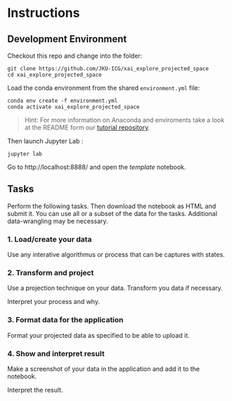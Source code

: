 
# Instructions

## Development Environment

Checkout this repo and change into the folder:
```
git clone https://github.com/JKU-ICG/xai_explore_projected_space
cd xai_explore_projected_space
```

Load the conda environment from the shared `environment.yml` file:
```
conda env create -f environment.yml
conda activate xai_explore_projected_space
```

> Hint: For more information on Anaconda and enviroments take a look at the README form our [tutorial repository](https://github.com/JKU-ICG/python-visualization-tutorial).

Then launch Jupyter Lab :
```
jupyter lab
```

Go to http://localhost:8888/ and open the *template* notebook.

## Tasks

Perform the following tasks.
Then download the notebook as HTML and submit it.
You can use all or a subset of the data for the tasks. Additional data-wrangling may be necessary.

### 1. Load/create your data
Use any interative algorithmus or process that can be captures with states.

### 2. Transform and project
Use a projection technique on your data. Transform you data if necessary.

Interpret your process and why.

### 3. Format data for the application
Format your projected data as specified to be able to upload it.

### 4. Show and interpret result
Make a screenshot of your data in the application and add it to the notebook.

Interpret the result.
